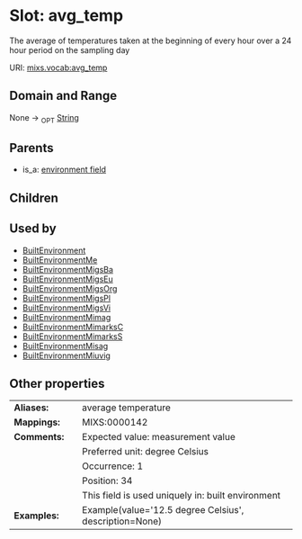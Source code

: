 
# Slot: avg_temp


The average of temperatures taken at the beginning of every hour over a 24 hour period on the sampling day

URI: [mixs.vocab:avg_temp](https://w3id.org/mixs/vocab/avg_temp)


## Domain and Range

None ->  <sub>OPT</sub> [String](types/String.md)

## Parents

 *  is_a: [environment field](environment_field.md)

## Children


## Used by

 * [BuiltEnvironment](BuiltEnvironment.md)
 * [BuiltEnvironmentMe](BuiltEnvironmentMe.md)
 * [BuiltEnvironmentMigsBa](BuiltEnvironmentMigsBa.md)
 * [BuiltEnvironmentMigsEu](BuiltEnvironmentMigsEu.md)
 * [BuiltEnvironmentMigsOrg](BuiltEnvironmentMigsOrg.md)
 * [BuiltEnvironmentMigsPl](BuiltEnvironmentMigsPl.md)
 * [BuiltEnvironmentMigsVi](BuiltEnvironmentMigsVi.md)
 * [BuiltEnvironmentMimag](BuiltEnvironmentMimag.md)
 * [BuiltEnvironmentMimarksC](BuiltEnvironmentMimarksC.md)
 * [BuiltEnvironmentMimarksS](BuiltEnvironmentMimarksS.md)
 * [BuiltEnvironmentMisag](BuiltEnvironmentMisag.md)
 * [BuiltEnvironmentMiuvig](BuiltEnvironmentMiuvig.md)

## Other properties

|  |  |  |
| --- | --- | --- |
| **Aliases:** | | average temperature |
| **Mappings:** | | MIXS:0000142 |
| **Comments:** | | Expected value: measurement value |
|  | | Preferred unit: degree Celsius |
|  | | Occurrence: 1 |
|  | | Position: 34 |
|  | | This field is used uniquely in: built environment |
| **Examples:** | | Example(value='12.5 degree Celsius', description=None) |

